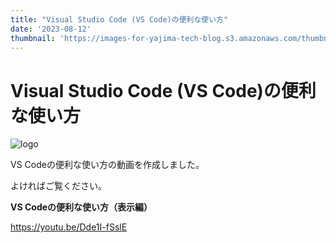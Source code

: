 ```yaml
---
title: "Visual Studio Code (VS Code)の便利な使い方"
date: '2023-08-12'
thumbnail: 'https://images-for-yajima-tech-blog.s3.amazonaws.com/thumbnail.png'
---
```


# Visual Studio Code (VS Code)の便利な使い方

![logo](https://images-for-yajima-tech-blog.s3.amazonaws.com/thumbnail.png)

VS Codeの便利な使い方の動画を作成しました。

よければご覧ください。

**VS Codeの便利な使い方（表示編）**

https://youtu.be/Dde1I-fSslE
